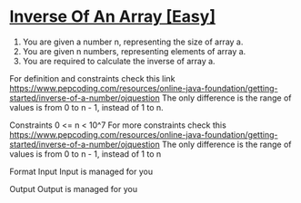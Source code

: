 # [Inverse Of An Array [Easy]](https://nados.io/question/inverse-of-an-array)

1. You are given a number n, representing the size of array a.
2. You are given n numbers, representing elements of array a.
3. You are required to calculate the inverse of array a.

For definition and constraints check this link
https://www.pepcoding.com/resources/online-java-foundation/getting-started/inverse-of-a-number/ojquestion
The only difference is the range of values is from 0 to n - 1, instead of 1 to n.

Constraints
0 <= n < 10^7
For more constraints check this
https://www.pepcoding.com/resources/online-java-foundation/getting-started/inverse-of-a-number/ojquestion
The only difference is the range of values is from 0 to n - 1, instead
of 1 to n

Format
Input
Input is managed for you

Output
Output is managed for you

